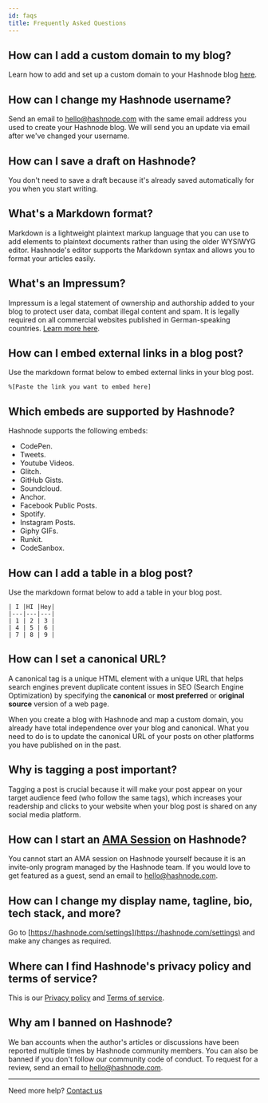 ```yaml
---
id: faqs
title: Frequently Asked Questions
---
```


## How can I add a custom domain to my blog?

Learn how to add and set up a custom domain to your Hashnode blog [here](mapping-domain).

## How can I change my Hashnode username?

Send an email to [hello@hashnode.com](mailto:hello@hashnode.com?subject=Change%20my%20Hashnode%20email%20address) with the same email address you used to create your Hashnode blog. We will send you an update via email after we've changed your username.

## How can I save a draft on Hashnode?

You don't need to save a draft because it's already saved automatically for you when you start writing.

## What's a Markdown format?

Markdown is a lightweight plaintext markup language that you can use to add elements to plaintext documents rather than using the older WYSIWYG editor. Hashnode's editor supports the Markdown syntax and allows you to format your articles easily.

## What's an Impressum?

Impressum is a legal statement of ownership and authorship added to your blog to protect user data, combat illegal content and spam. It is legally required on all commercial websites published in German-speaking countries. [Learn more here](https://en.wikipedia.org/wiki/Impressum).

## How can I embed external links in a blog post?

Use the markdown format below to embed external links in your blog post.

`%[Paste the link you want to embed here]`

## Which embeds are supported by Hashnode?

Hashnode supports the following embeds:

- CodePen.
- Tweets.
- Youtube Videos.
- Glitch.
- GitHub Gists.
- Soundcloud.
- Anchor.
- Facebook Public Posts.
- Spotify.
- Instagram Posts.
- Giphy GIFs.
- Runkit.
- CodeSanbox.



## How can I add a table in a blog post?

Use the markdown format below to add a table in your blog post.

```
| I |HI |Hey|
|---|---|---|
| 1 | 2 | 3 |
| 4 | 5 | 6 |
| 7 | 8 | 9 |
```

## How can I set a canonical URL?

A canonical tag is a unique HTML element with a unique URL that helps search engines prevent duplicate content issues in SEO (Search Engine Optimization) by specifying the **canonical** or **most preferred** or **original source** version of a web page.

When you create a blog with Hashnode and map a custom domain, you already have total independence over your blog and canonical. What you need to do is to update the canonical URL of your posts on other platforms you have published on in the past.

## Why is tagging a post important?

Tagging a post is crucial because it will make your post appear on your target audience feed (who follow the same tags), which increases your readership and clicks to your website when your blog post is shared on any social media platform.

## How can I start an [AMA Session](https://hashnode.com/amas) on Hashnode?

You cannot start an AMA session on Hashnode yourself because it is an invite-only program managed by the Hashnode team. If you would love to get featured as a guest, send an email to [hello@hashnode.com](mailto:hello@hashnode.com).

## How can I change my display name, tagline, bio, tech stack, and more?

Go to [https://hashnode.com/settings](https://hashnode.com/settings) and make any changes as required.

## Where can I find Hashnode's privacy policy and terms of service?

This is our [Privacy policy](https://hashnode.com/privacy) and [Terms of service](https://hashnode.com/terms).

## Why am I banned on Hashnode?

We ban accounts when the author's articles or discussions have been reported multiple times by Hashnode community members. You can also be banned if you don't follow our community code of conduct. To request for a review, send an email to [hello@hashnode.com](mailto:hello@hashnode.com?subject=My%20account%20is%20banned).

---

Need more help? [Contact us](mailto:hello@hashnode.com)